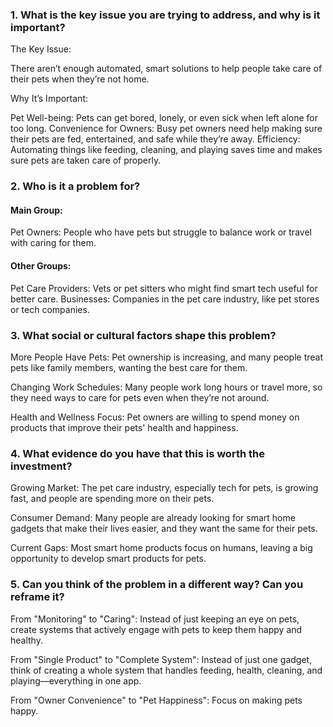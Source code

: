 ### 1. What is the key issue you are trying to address, and why is it important?
The Key Issue: 

There aren’t enough automated, smart solutions to help people take care of their pets when they’re not home.

Why It’s Important:

Pet Well-being: 
Pets can get bored, lonely, or even sick when left alone for too long.
Convenience for Owners: 
Busy pet owners need help making sure their pets are fed, entertained, and safe while they’re away.
Efficiency: 
Automating things like feeding, cleaning, and playing saves time and makes sure pets are taken care of properly.

### 2. Who is it a problem for?
#### Main Group:

Pet Owners: People who have pets but struggle to balance work or travel with caring for them.

#### Other Groups:

Pet Care Providers: Vets or pet sitters who might find smart tech useful for better care.
Businesses: Companies in the pet care industry, like pet stores or tech companies.

### 3. What social or cultural factors shape this problem?
More People Have Pets: Pet ownership is increasing, and many people treat pets like family members, wanting the best care for them.

Changing Work Schedules: Many people work long hours or travel more, so they need ways to care for pets even when they’re not around.

Health and Wellness Focus: Pet owners are willing to spend money on products that improve their pets' health and happiness.

### 4. What evidence do you have that this is worth the investment?
Growing Market: The pet care industry, especially tech for pets, is growing fast, and people are spending more on their pets.

Consumer Demand: Many people are already looking for smart home gadgets that make their lives easier, and they want the same for their pets.

Current Gaps: Most smart home products focus on humans, leaving a big opportunity to develop smart products for pets.

### 5. Can you think of the problem in a different way? Can you reframe it?
From "Monitoring" to "Caring": Instead of just keeping an eye on pets, create systems that actively engage with pets to keep them happy and healthy.

From "Single Product" to "Complete System": Instead of just one gadget, think of creating a whole system that handles feeding, health, cleaning, and playing—everything in one app.

From "Owner Convenience" to "Pet Happiness": Focus on making pets happy.
